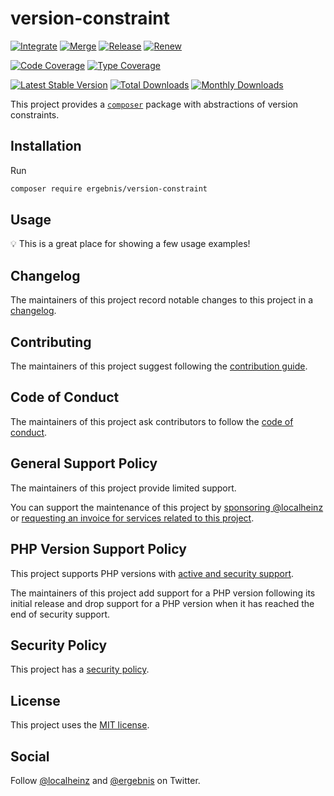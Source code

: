 # version-constraint

[![Integrate](https://github.com/ergebnis/version-constraint/workflows/Integrate/badge.svg)](https://github.com/ergebnis/version-constraint/actions)
[![Merge](https://github.com/ergebnis/version-constraint/workflows/Merge/badge.svg)](https://github.com/ergebnis/version-constraint/actions)
[![Release](https://github.com/ergebnis/version-constraint/workflows/Release/badge.svg)](https://github.com/ergebnis/version-constraint/actions)
[![Renew](https://github.com/ergebnis/version-constraint/workflows/Renew/badge.svg)](https://github.com/ergebnis/version-constraint/actions)

[![Code Coverage](https://codecov.io/gh/ergebnis/version-constraint/branch/main/graph/badge.svg)](https://codecov.io/gh/ergebnis/version-constraint)
[![Type Coverage](https://shepherd.dev/github/ergebnis/version-constraint/coverage.svg)](https://shepherd.dev/github/ergebnis/version-constraint)

[![Latest Stable Version](https://poser.pugx.org/ergebnis/version-constraint/v/stable)](https://packagist.org/packages/ergebnis/version-constraint)
[![Total Downloads](https://poser.pugx.org/ergebnis/version-constraint/downloads)](https://packagist.org/packages/ergebnis/version-constraint)
[![Monthly Downloads](http://poser.pugx.org/ergebnis/version-constraint/d/monthly)](https://packagist.org/packages/ergebnis/version-constraint)

This project provides a [`composer`](https://getcomposer.org) package with abstractions of version constraints.

## Installation

Run

```sh
composer require ergebnis/version-constraint
```

## Usage

💡 This is a great place for showing a few usage examples!

## Changelog

The maintainers of this project record notable changes to this project in a [changelog](CHANGELOG.md).

## Contributing

The maintainers of this project suggest following the [contribution guide](.github/CONTRIBUTING.md).

## Code of Conduct

The maintainers of this project ask contributors to follow the [code of conduct](https://github.com/ergebnis/.github/blob/main/CODE_OF_CONDUCT.md).

## General Support Policy

The maintainers of this project provide limited support.

You can support the maintenance of this project by [sponsoring @localheinz](https://github.com/sponsors/localheinz) or [requesting an invoice for services related to this project](mailto:am@localheinz.com?subject=ergebnis/version-constraint:%20Requesting%20invoice%20for%20services).

## PHP Version Support Policy

This project supports PHP versions with [active and security support](https://www.php.net/supported-versions.php).

The maintainers of this project add support for a PHP version following its initial release and drop support for a PHP version when it has reached the end of security support.

## Security Policy

This project has a [security policy](.github/SECURITY.md).

## License

This project uses the [MIT license](LICENSE.md).

## Social

Follow [@localheinz](https://twitter.com/intent/follow?screen_name=localheinz) and [@ergebnis](https://twitter.com/intent/follow?screen_name=ergebnis) on Twitter.
